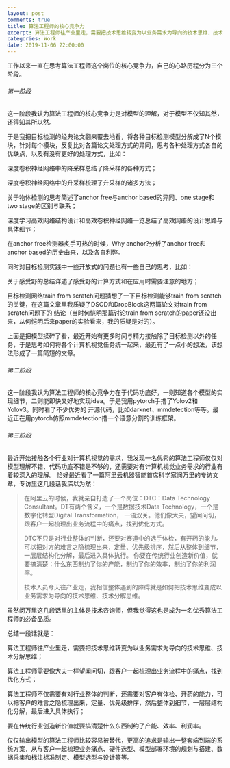 ```yaml
---
layout: post
comments: true
title: 算法工程师的核心竞争力
excerpt: 算法工程师往产业里走，需要把技术思维转变为以业务需求为导向的技术思维、技术分解思维
categories: Work
date: 2019-11-06 22:00:00
---
```


工作以来一直在思考算法工程师这个岗位的核心竞争力，自己的心路历程分为三个阶段。

###### 第一阶段

这一阶段我认为算法工程师的核心竞争力是对模型的理解，对于模型不仅知其然，还得知其所以然。

于是我把目标检测的经典论文翻来覆去地看，将各种目标检测模型分解成了N个模块，针对每个模块，反复比对各篇论文处理方式的异同，思考各种处理方式各自的优缺点，以及有没有更好的处理方式，比如：

深度卷积神经网络中的降采样总结了降采样的各种方式；

深度卷积神经网络中的升采样梳理了升采样的诸多方法；

关于物体检测的思考简述了anchor free与anchor based的异同、one stage和two stage的区别与联系；

深度学习高效网络结构设计和高效卷积神经网络一览总结了高效网络的设计思路与具体细节；

在anchor free检测器炙手可热的时候，Why anchor?分析了anchor free和anchor based的历史由来，以及各自利弊。

同时对目标检测实践中一些开放式的问题也有一些自己的思考，比如：

关于感受野的总结详述了感受野的计算方式和在应用时需要注意的地方；

目标检测网络train from scratch问题猜想了一下目标检测能够train from scratch的关键，在这篇文章里我质疑了DSOD和DropBlock这两篇论文对train from scratch问题下的
结论（当时何恺明那篇讨论train from scratch的paper还没出来，从何恺明后来paper的实验看来，我的质疑是对的）。

上面是把模型揉碎了看，最近开始有更多时间与精力接触除了目标检测以外的任务，于是思考如何将各个计算机视觉任务统一起来，最近有了一点小的想法，该想法形成了一篇简短的文章。

###### 第二阶段

这一阶段我认为算法工程师的核心竞争力在于代码功底好，一则知道各个模型的实现细节，二则能即快又好地实现idea。于是我用pytorch手撸了Yolov2和Yolov3。同时看了不少优秀的
开源代码，比如darknet、mmdetection等等。最近正在用pytorch仿照mmdetection撸一个语意分割的训练框架。

###### 第三阶段

最近开始接触各个行业对计算机视觉的需求，我发现一名优秀的算法工程师仅仅对模型理解不错、代码功底不错是不够的，还需要对有计算机视觉业务需求的行业有着较深入的理解。
恰好最近看了一篇阿里云机器智能首席科学家闵万里的专访文章，专访里这几段话我深以为然：

>在阿里云的时候，我就亲自打造了一个岗位：DTC：Data Technology Consultant。DT有两个含义，一个是数据技术Data Technology，一个是数字化转型Digital Transformation，
一语双关。他们像大夫，望闻问切，跟客户一起梳理出业务流程中的痛点，找到优化方式。
>
>DTC不只是对行业整体的判断，还要对赛道中的选手体检，有开药的能力。可以把对方的难言之隐梳理出来，定量、优先级排序，然后从整体到细节，一层层结构化分解，最后进入具体执行。
你要在传统行业创造新价值，就要搞清楚：什么东西制约了你的产能，制约了你的效率，制约了你的利润率。
>
>技术人员今天往产业走，我相信整体遇到的障碍就是如何把技术思维变成以业务需求为导向的技术思维、技术分解思维。

虽然闵万里这几段话里的主体是技术咨询师，但我觉得这也是成为一名优秀算法工程师的必备品质。

总结一段话就是：

算法工程师往产业里走，需要把技术思维转变为以业务需求为导向的技术思维、技术分解思维；

算法工程师需要像大夫一样望闻问切，跟客户一起梳理出业务流程中的痛点，找到优化方式；

算法工程师不仅需要有对行业整体的判断，还需要对客户有体检、开药的能力，可以把客户的难言之隐梳理出来，定量、优先级排序，然后整体到细节，一层层结构化分解，最后进入具体执行；

要在传统行业创造新价值就要搞清楚什么东西制约了产能、效率、利润率。

仅仅输出模型的算法工程师比较容易被替代，更高的追求是输出一整套端到端的系统方案，从与客户一起梳理业务痛点、硬件选型、模型部署环境的规划与搭建、数据采集和标注标准制定、模型选型与设计等等。
